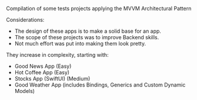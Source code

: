Compilation of some tests projects  applying the MVVM Architectural Pattern

Considerations: 
- The design of these apps is to make a solid base for an app.
- The scope of these projects was to improve Backend skills.
- Not much effort was put into making them look pretty.

They increase in complexity, starting with:
 - Good News App (Easy)
 - Hot Coffee App (Easy)
 - Stocks App (SwiftUI) (Medium)
 - Good Weather App (includes Bindings, Generics and Custom Dynamic Models)



